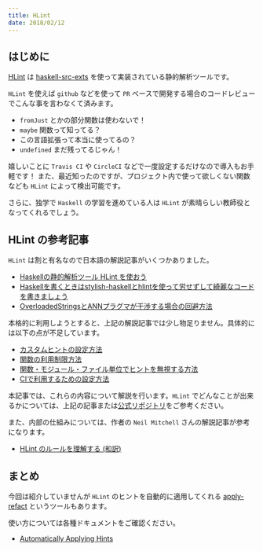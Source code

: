 ```yaml
---
title: HLint
date: 2018/02/12
---
```


## はじめに

[HLint](https://github.com/ndmitchell/hlint) は [haskell-src-exts](https://www.stackage.org/package/haskell-src-exts) を使って実装されている静的解析ツールです。

`HLint` を使えば `github` などを使って `PR` ベースで開発する場合のコードレビューでこんな事を言わなくて済みます。

- `fromJust` とかの部分関数は使わないで！
- `maybe` 関数って知ってる？
- この言語拡張って本当に使ってるの？
- `undefined` まだ残ってるじゃん！

嬉しいことに `Travis CI` や `CircleCI` などで一度設定するだけなので導入もお手軽です！
また、最近知ったのですが、プロジェクト内で使って欲しくない関数なども `HLint` によって検出可能です。

さらに、独学で `Haskell` の学習を進めている人は `HLint` が素晴らしい教師役となってくれるでしょう。

## HLint の参考記事

`HLint` は割と有名なので日本語の解説記事がいくつかありました。

- [Haskellの静的解析ツール HLint を使おう](https://qiita.com/suzuki-hoge/items/6d101e523620178c6f7b)
- [Haskellを書くときはstylish-haskellとhlintを使って労せずして綺麗なコードを書きましょう](https://www.ncaq.net/2017/10/07/)
- [OverloadedStringsとANNプラグマが干渉する場合の回避方法](https://qiita.com/VoQn/items/fe7953aec010d8f68a59)

本格的に利用しようとすると、上記の解説記事では少し物足りません。具体的には以下の点が不足しています。

- [カスタムヒントの設定方法](/stack/hlint/hlint-customhint.html)
- [関数の利用制限方法](/stack/hlint/forbidden-functions.html)
- [関数・モジュール・ファイル単位でヒントを無視する方法](/stack/hlint/hlint-ignore.html)
- [CIで利用するための設定方法](/stack/hlint/hlint-ci.html)

本記事では、これらの内容について解説を行います。`HLint` でどんなことが出来るかについては、上記の記事または[公式リポジトリ](https://github.com/ndmitchell/hlint)をご参考ください。

また、内部の仕組みについては、作者の `Neil Mitchell` さんの解説記事が参考になります。

- [HLint のルールを理解する (和訳)](https://qiita.com/rounddelta/items/4584f5486c1061c93f0b)

## まとめ

今回は紹介していませんが `HLint` のヒントを自動的に適用してくれる [apply-refact](https://github.com/mpickering/apply-refact) というツールもあります。

使い方については各種ドキュメントをご確認ください。

- [Automatically Applying Hints](https://github.com/ndmitchell/hlint#automatically-applying-hints)
